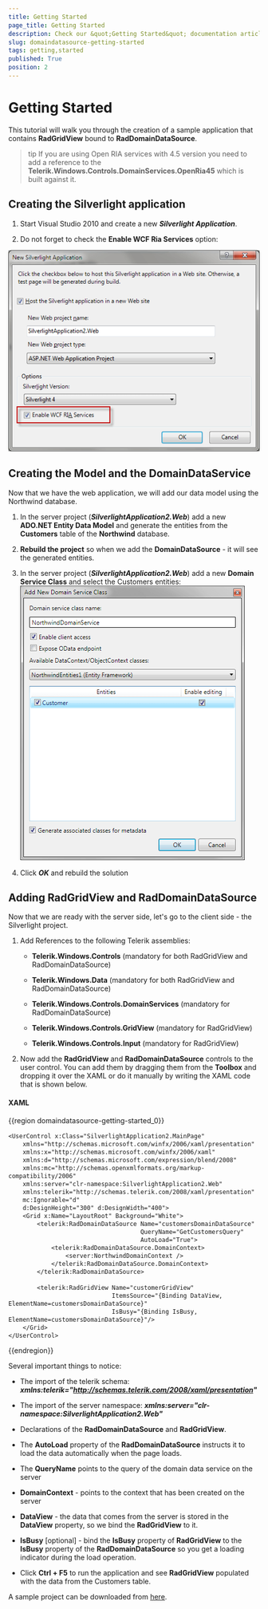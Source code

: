 ```yaml
---
title: Getting Started
page_title: Getting Started
description: Check our &quot;Getting Started&quot; documentation article for the RadDomainDataSource {{ site.framework_name }} control.
slug: domaindatasource-getting-started
tags: getting,started
published: True
position: 2
---
```


# Getting Started



This tutorial will walk you through the creation of a sample application that contains __RadGridView__ bound to __RadDomainDataSource__. 

>tip If you are using Open RIA services with 4.5 version you need to add a reference to the __Telerik.Windows.Controls.DomainServices.OpenRia45__ which is built against it.

## Creating the Silverlight application

1. Start Visual Studio 2010 and create a new ___Silverlight Application___.

2. Do not forget to check the __Enable WCF Ria Services__ option:

 ![WPF RadDomainDataSource Silverlight Application with Enabled WCF RIA Services](images/dds_getting_started1.png)



## Creating the Model and the DomainDataService

Now that we have the web application, we will add our data model using the Northwind database. 

1. In the server project (___SilverlightApplication2.Web___) add a new __ADO.NET Entity Data Model__ and generate the entities from the __Customers__ table of the __Northwind__ database. 

2. __Rebuild the project__ so when we add the __DomainDataSource__ - it will see the generated entities.

3. In the server project (___SilverlightApplication2.Web___) add a new __Domain Service Class__ and select the Customers entities:
![WPF RadDomainDataSource  ](images/dds_getting_started2.png)



4. Click ___OK___ and rebuild the solution



## Adding RadGridView and RadDomainDataSource

Now that we are ready with the server side, let's go to the client side - the Silverlight project.

1. Add References to the following Telerik assemblies:

	* __Telerik.Windows.Controls__ (mandatory for both RadGridView and RadDomainDataSource)

	* __Telerik.Windows.Data__ (mandatory for both RadGridView and RadDomainDataSource)

	* __Telerik.Windows.Controls.DomainServices__ (mandatory for RadDomainDataSource)

	* __Telerik.Windows.Controls.GridView__ (mandatory for RadGridView)

	* __Telerik.Windows.Controls.Input__ (mandatory for RadGridView)

2. Now add the __RadGridView__ and __RadDomainDataSource__ controls to the user control. You can add them by dragging them from the __Toolbox__ and dropping it over the XAML or do it manually by writing the XAML code that is shown below. 

#### __XAML__

{{region domaindatasource-getting-started_0}}

	<UserControl x:Class="SilverlightApplication2.MainPage"
	    xmlns="http://schemas.microsoft.com/winfx/2006/xaml/presentation"
	    xmlns:x="http://schemas.microsoft.com/winfx/2006/xaml"
	    xmlns:d="http://schemas.microsoft.com/expression/blend/2008"
	    xmlns:mc="http://schemas.openxmlformats.org/markup-compatibility/2006"
	    xmlns:server="clr-namespace:SilverlightApplication2.Web"             
	    xmlns:telerik="http://schemas.telerik.com/2008/xaml/presentation"
	    mc:Ignorable="d"
	    d:DesignHeight="300" d:DesignWidth="400">
	    <Grid x:Name="LayoutRoot" Background="White">
	        <telerik:RadDomainDataSource Name="customersDomainDataSource" 
	                                     QueryName="GetCustomersQuery"
	                                     AutoLoad="True">    
	            <telerik:RadDomainDataSource.DomainContext>
	                <server:NorthwindDomainContext />
	            </telerik:RadDomainDataSource.DomainContext>
	        </telerik:RadDomainDataSource>
	
	        <telerik:RadGridView Name="customerGridView"
	                             ItemsSource="{Binding DataView, ElementName=customersDomainDataSource}"
	                             IsBusy="{Binding IsBusy, ElementName=customersDomainDataSource}"/>
	    </Grid>
	</UserControl>
{{endregion}}



Several important things to notice:

* The import of the telerik schema: ___xmlns:telerik="http://schemas.telerik.com/2008/xaml/presentation"___

* The import of the server namespace: ___xmlns:server="clr-namespace:SilverlightApplication2.Web"___

* Declarations of the __RadDomainDataSource__ and __RadGridView__.

* The __AutoLoad__ property of the __RadDomainDataSource__ instructs it to load the data automatically when the page loads. 

* The __QueryName__ points to the query of the domain data service on the server

* __DomainContext__ - points to the context that has been created on the server

* __DataView__ - the data that comes from the server is stored in the __DataView__ property, so we bind the __RadGridView__ to it.

* __IsBusy__ [optional] - bind the __IsBusy__ property of __RadGridView__ to the __IsBusy__ property of the __RadDomainDataSource__ so you get a loading indicator during the load operation.

* Click __Ctrl + F5__ to run the application and see __RadGridView__ populated with the data from the Customers table.

A sample project can be downloaded from [here](http://blogs.telerik.com/rossenhristov/posts/10-12-24/introducing_raddomaindatasource_for_silverlight.aspx).


